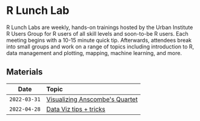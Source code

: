 # R Lunch Lab

R Lunch Labs are weekly, hands-on trainings hosted by the Urban Institute R Users Group for R users of all skill levels and soon-to-be R users. Each meeting begins with a 10-15 minute quick tip. Afterwards, attendees break into small groups and work on a range of topics including introduction to R, data management and plotting, mapping, machine learning, and more.

## Materials

| Date | Topic | 
| :---: | :--- | 
`2022-03-31` | [Visualizing Anscombe's Quartet](https://github.com/UI-Research/r-lunch-lab/tree/main/labs/2022/2022-03-31) | 
`2022-04-28` | [Data Viz tips + tricks](https://github.com/UI-Research/r-lunch-lab/tree/main/labs/2022/2022-04-28) | 
